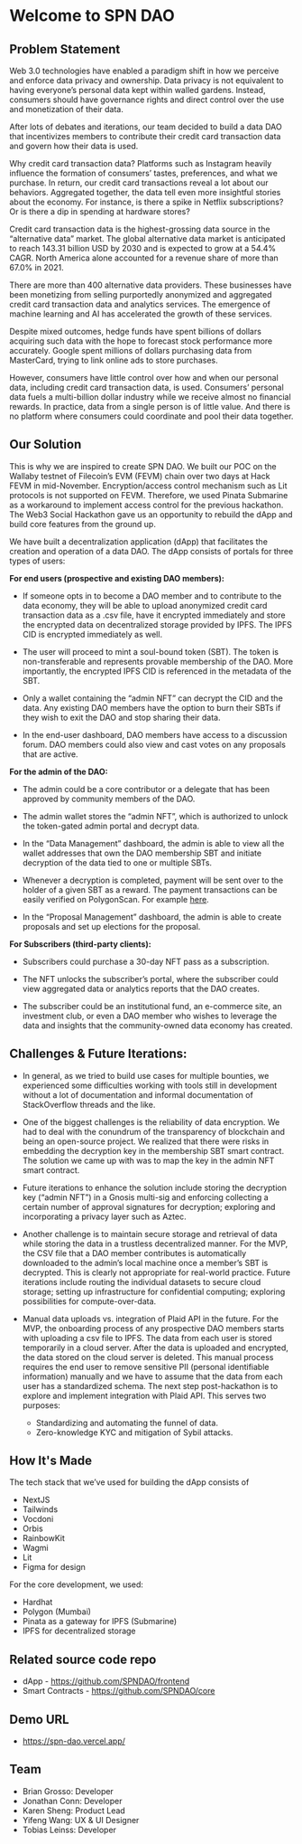 
# Welcome to SPN DAO

## Problem Statement

Web 3.0 technologies have enabled a paradigm shift in how we perceive and enforce data privacy and ownership. Data privacy is not equivalent to having everyone’s personal data kept within walled gardens. Instead, consumers should have governance rights and direct control over the use and monetization of their data.

After lots of debates and iterations, our team decided to build a data DAO that incentivizes members to contribute their credit card transaction data and govern how their data is used.

Why credit card transaction data? Platforms such as Instagram heavily influence the formation of consumers’ tastes, preferences, and what we purchase. In return, our credit card transactions reveal a lot about our behaviors. Aggregated together, the data tell even more insightful stories about the economy. For instance, is there a spike in Netflix subscriptions? Or is there a dip in spending at hardware stores?

Credit card transaction data is the highest-grossing data source in the “alternative data” market. The global alternative data market is anticipated to reach 143.31 billion USD by 2030 and is expected to grow at a 54.4% CAGR. North America alone accounted for a revenue share of more than 67.0% in 2021.

There are more than 400 alternative data providers. These businesses have been monetizing from selling purportedly anonymized and aggregated credit card transaction data and analytics services. The emergence of machine learning and AI has accelerated the growth of these services.

Despite mixed outcomes, hedge funds have spent billions of dollars acquiring such data with the hope to forecast stock performance more accurately. Google spent millions of dollars purchasing data from MasterCard, trying to link online ads to store purchases.

However, consumers have little control over how and when our personal data, including credit card transaction data, is used. Consumers’ personal data fuels a multi-billion dollar industry while we receive almost no financial rewards. In practice, data from a single person is of little value. And there is no platform where consumers could coordinate and pool their data together.

## Our Solution

This is why we are inspired to create SPN DAO. We built our POC on the Wallaby testnet of Filecoin’s EVM (FEVM) chain over two days at Hack FEVM in mid-November. Encryption/access control mechanism such as Lit protocols is not supported on FEVM. Therefore, we used Pinata Submarine as a workaround to implement access control for the previous hackathon. The Web3 Social Hackathon gave us an opportunity to rebuild the dApp and build core features from the ground up.

We have built a decentralization application (dApp) that facilitates the creation and operation of a data DAO. The dApp consists of portals for three types of users:

**For end users (prospective and existing DAO members):**

- If someone opts in to become a DAO member and to contribute to the data economy, they will be able to upload anonymized credit card transaction data as a .csv file, have it encrypted immediately and store the encrypted data on decentralized storage provided by IPFS. The IPFS CID is encrypted immediately as well. 

- The user will proceed to mint a soul-bound token (SBT). The token is non-transferable and represents provable membership of the DAO. More importantly, the encrypted IPFS CID is referenced in the metadata of the SBT.

- Only a wallet containing the “admin NFT” can decrypt the CID and the data. Any existing DAO members have the option to burn their SBTs if they wish to exit the DAO and stop sharing their data.

- In the end-user dashboard, DAO members have access to a discussion forum. DAO members could also view and cast votes on any proposals that are active. 

**For the admin of the DAO:**

- The admin could be a core contributor or a delegate that has been approved by community members of the DAO.

- The admin wallet stores the “admin NFT”, which is authorized to unlock the token-gated admin portal and decrypt data. 

- In the “Data Management” dashboard, the admin is able to view all the wallet addresses that own the DAO membership SBT and initiate decryption of the data tied to one or multiple SBTs.

- Whenever a decryption is completed, payment will be sent over to the holder of a given SBT as a reward. The payment transactions can be easily verified on PolygonScan. For example [here](https://mumbai.polygonscan.com/address/0xb66763558e38b596c151954e9b070c46e115c56e#internaltx "here").

- In the “Proposal Management” dashboard, the admin is able to create proposals and set up elections for the proposal. 

**For Subscribers (third-party clients):**

- Subscribers could purchase a 30-day NFT pass as a subscription.

- The NFT unlocks the subscriber’s portal, where the subscriber could view aggregated data or analytics reports that the DAO creates. 

- The subscriber could be an institutional fund, an e-commerce site, an investment club, or even a DAO member who wishes to leverage the data and insights that the community-owned data economy has created.


## Challenges & Future Iterations:

- In general, as we tried to build use cases for multiple bounties, we experienced some difficulties working with tools still in development without a lot of documentation and informal documentation of StackOverflow threads and the like.

- One of the biggest challenges is the reliability of data encryption. We had to deal with the conundrum of the transparency of blockchain and being an open-source project. We realized that there were risks in embedding the decryption key in the membership SBT smart contract. The solution we came up with was to map the key in the admin NFT smart contract.

- Future iterations to enhance the solution include storing the decryption key (“admin NFT”) in a Gnosis multi-sig and enforcing collecting a certain number of approval signatures for decryption; exploring and incorporating a privacy layer such as Aztec.

- Another challenge is to maintain secure storage and retrieval of data while storing the data in a trustless decentralized manner. For the MVP, the CSV file that a DAO member contributes is automatically downloaded to the admin’s local machine once a member’s SBT is decrypted. This is clearly not appropriate for real-world practice. Future iterations include routing the individual datasets to secure cloud storage; setting up infrastructure for confidential computing; exploring possibilities for compute-over-data.

- Manual data uploads vs. integration of Plaid API in the future. For the MVP, the onboarding process of any prospective DAO members starts with uploading a csv file to IPFS. The data from each user is stored temporarily in a cloud server. After the data is uploaded and encrypted, the data stored on the cloud server is deleted. This manual process requires the end user to remove sensitive PII (personal identifiable information) manually and we have to assume that the data from each user has a standardized schema. The next step post-hackathon is to explore and implement integration with Plaid API. This serves two purposes:
	- Standardizing and automating the funnel of data. 
	- Zero-knowledge KYC and mitigation of Sybil attacks. 


## How It's Made

The tech stack that we’ve used for building the dApp consists of

- NextJS
- Tailwinds
- Vocdoni
- Orbis
- RainbowKit
- Wagmi 
- Lit 
- Figma for design

For the core development, we used:

- Hardhat
- Polygon (Mumbai)
- Pinata as a gateway for IPFS (Submarine)
- IPFS for decentralized storage


## Related source code repo

* dApp - https://github.com/SPNDAO/frontend
* Smart Contracts - https://github.com/SPNDAO/core

## Demo URL

* https://spn-dao.vercel.app/

## Team

* Brian Grosso: Developer
* Jonathan Conn: Developer
* Karen Sheng: Product Lead
* Yifeng Wang: UX & UI Designer
* Tobias Leinss: Developer
